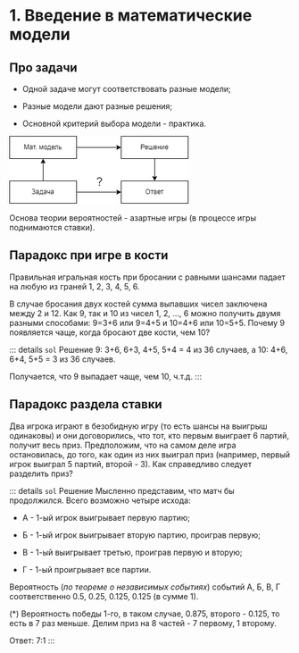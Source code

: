 # 1. Введение в математические модели

## Про задачи

-   Одной задаче могут соответствовать разные модели;

-   Разные модели дают разные решения;

-   Основной критерий выбора модели - практика.

![Математические модели](../images/матмоделизадачи.png)

Основа теории вероятностей - азартные игры (в процессе игры поднимаются
ставки).

## Парадокс при игре в кости

Правильная игральная кость при бросании с равными шансами падает на
любую из граней 1, 2, 3, 4, 5, 6.

В случае бросания двух костей сумма выпавших чисел заключена между 2 и 12. 
Как 9, так и 10 из чисел 1, 2, \..., 6 можно получить двумя разными
способами: 9=3+6 или 9=4+5 и 10=4+6 или 10=5+5. Почему 9 появляется
чаще, когда бросают две кости, чем 10?

::: details `sol` Решение
9: 3+6, 6+3, 4+5, 5+4 = 4 из 36 случаев, а 10: 4+6, 6+4,
5+5 = 3 из 36 случаев.

Получается, что 9 выпадает чаще, чем 10, ч.т.д.
:::

## Парадокс раздела ставки

Два игрока играют в безобидную игру (то есть шансы на выигрыш одинаковы)
и они договорились, что тот, кто первым выиграет 6 партий, получит весь
приз. Предположим, что на самом деле игра остановилась, до того, как
один из них выиграл приз (например, первый игрок выиграл 5 партий,
второй - 3). Как справедливо следует разделить приз?

::: details `sol` Решение
 Мысленно представим, что матч бы продолжился. Всего
возможно четыре исхода:

-   А - 1-ый игрок выигрывает первую партию;

-   Б - 1-ый игрок выигрывает вторую партию, проиграв первую;

-   В - 1-ый выигрывает третью, проиграв первую и вторую;

-   Г - 1-ый проигрывает все партии.

Вероятность (*по теореме о независимых событиях*) событий А, Б, В, Г
соответственно 0.5, 0.25, 0.125, 0.125 (в сумме 1).

(\*) Вероятность победы 1-го, в таком случае, 0.875, второго - 0.125, то
есть в 7 раз меньше. Делим приз на 8 частей - 7 первому, 1 второму.

Ответ: 7:1
:::